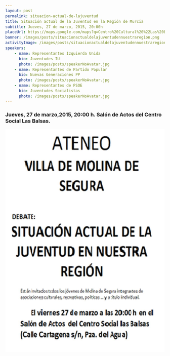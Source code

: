 ```yaml
---
layout: post
permalink: situacion-actual-de-lajuventud
title: Situación actual de la Juventud en la Región de Murcia
subtitle: Jueves, 27 de marzo, 2015, 20:00h
placeUrl: https://maps.google.com/maps?q=Centro%20Cultural%20%22Las%20Balsas%22&t=&z=13
banner: /images/posts/situacionactualdelajuventudennuestraregion.png
activityImage: /images/posts/situacionactualdelajuventudennuestraregion.png
speakers: 
    - name: Representantes Izquierda Unida
      bio: Juventudes IU
      photo: /images/posts/speakerNoAvatar.jpg
    - name: Representantes de Partido Popular
      bio: Nuevas Generaciones PP
      photo: /images/posts/speakerNoAvatar.jpg
    - name: Representantes de PSOE
      bio: Juventudes Socialistas
      photo: /images/posts/speakerNoAvatar.jpg
---
```


### Jueves, 27 de marzo,2015, 20:00 h. Salón de Actos del Centro Social Las Balsas.

![cartel](/images/posts/situacionactualdelajuventudennuestraregion.png)
